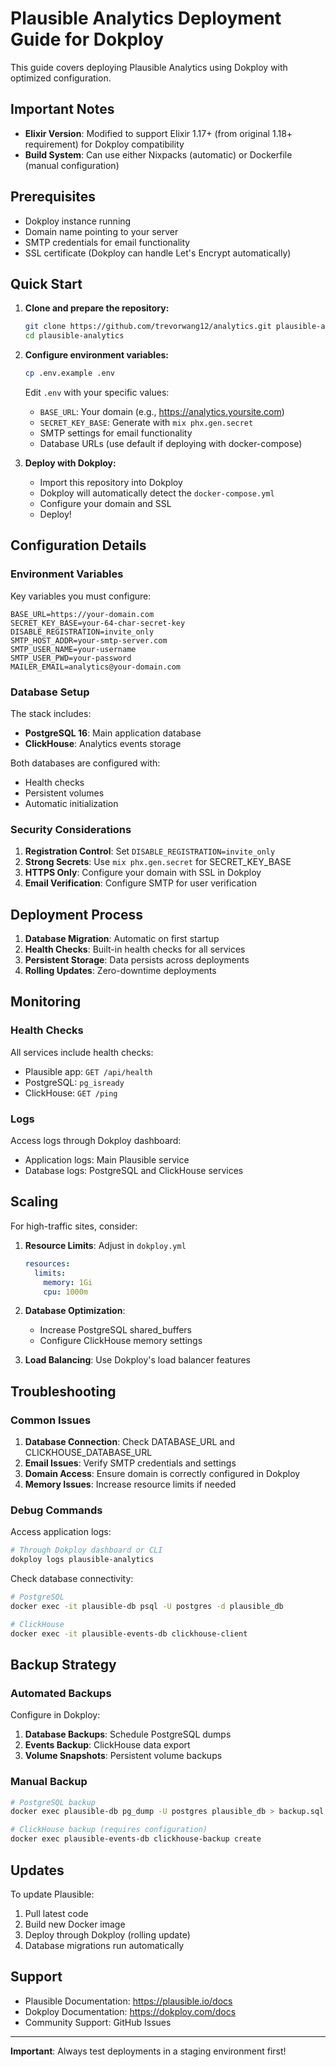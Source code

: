 # Plausible Analytics Deployment Guide for Dokploy

This guide covers deploying Plausible Analytics using Dokploy with optimized configuration.

## Important Notes

- **Elixir Version**: Modified to support Elixir 1.17+ (from original 1.18+ requirement) for Dokploy compatibility
- **Build System**: Can use either Nixpacks (automatic) or Dockerfile (manual configuration)

## Prerequisites

- Dokploy instance running
- Domain name pointing to your server
- SMTP credentials for email functionality
- SSL certificate (Dokploy can handle Let's Encrypt automatically)

## Quick Start

1. **Clone and prepare the repository:**
   ```bash
   git clone https://github.com/trevorwang12/analytics.git plausible-analytics
   cd plausible-analytics
   ```

2. **Configure environment variables:**
   ```bash
   cp .env.example .env
   ```
   Edit `.env` with your specific values:
   - `BASE_URL`: Your domain (e.g., https://analytics.yoursite.com)
   - `SECRET_KEY_BASE`: Generate with `mix phx.gen.secret`
   - SMTP settings for email functionality
   - Database URLs (use default if deploying with docker-compose)

3. **Deploy with Dokploy:**
   - Import this repository into Dokploy
   - Dokploy will automatically detect the `docker-compose.yml`
   - Configure your domain and SSL
   - Deploy!

## Configuration Details

### Environment Variables

Key variables you must configure:

```env
BASE_URL=https://your-domain.com
SECRET_KEY_BASE=your-64-char-secret-key
DISABLE_REGISTRATION=invite_only
SMTP_HOST_ADDR=your-smtp-server.com
SMTP_USER_NAME=your-username
SMTP_USER_PWD=your-password
MAILER_EMAIL=analytics@your-domain.com
```

### Database Setup

The stack includes:
- **PostgreSQL 16**: Main application database
- **ClickHouse**: Analytics events storage

Both databases are configured with:
- Health checks
- Persistent volumes
- Automatic initialization

### Security Considerations

1. **Registration Control**: Set `DISABLE_REGISTRATION=invite_only`
2. **Strong Secrets**: Use `mix phx.gen.secret` for SECRET_KEY_BASE
3. **HTTPS Only**: Configure your domain with SSL in Dokploy
4. **Email Verification**: Configure SMTP for user verification

## Deployment Process

1. **Database Migration**: Automatic on first startup
2. **Health Checks**: Built-in health checks for all services
3. **Persistent Storage**: Data persists across deployments
4. **Rolling Updates**: Zero-downtime deployments

## Monitoring

### Health Checks

All services include health checks:
- Plausible app: `GET /api/health`
- PostgreSQL: `pg_isready`
- ClickHouse: `GET /ping`

### Logs

Access logs through Dokploy dashboard:
- Application logs: Main Plausible service
- Database logs: PostgreSQL and ClickHouse services

## Scaling

For high-traffic sites, consider:

1. **Resource Limits**: Adjust in `dokploy.yml`
   ```yaml
   resources:
     limits:
       memory: 1Gi
       cpu: 1000m
   ```

2. **Database Optimization**: 
   - Increase PostgreSQL shared_buffers
   - Configure ClickHouse memory settings

3. **Load Balancing**: Use Dokploy's load balancer features

## Troubleshooting

### Common Issues

1. **Database Connection**: Check DATABASE_URL and CLICKHOUSE_DATABASE_URL
2. **Email Issues**: Verify SMTP credentials and settings  
3. **Domain Access**: Ensure domain is correctly configured in Dokploy
4. **Memory Issues**: Increase resource limits if needed

### Debug Commands

Access application logs:
```bash
# Through Dokploy dashboard or CLI
dokploy logs plausible-analytics
```

Check database connectivity:
```bash
# PostgreSQL
docker exec -it plausible-db psql -U postgres -d plausible_db

# ClickHouse  
docker exec -it plausible-events-db clickhouse-client
```

## Backup Strategy

### Automated Backups

Configure in Dokploy:
1. **Database Backups**: Schedule PostgreSQL dumps
2. **Events Backup**: ClickHouse data export
3. **Volume Snapshots**: Persistent volume backups

### Manual Backup

```bash
# PostgreSQL backup
docker exec plausible-db pg_dump -U postgres plausible_db > backup.sql

# ClickHouse backup (requires configuration)
docker exec plausible-events-db clickhouse-backup create
```

## Updates

To update Plausible:

1. Pull latest code
2. Build new Docker image
3. Deploy through Dokploy (rolling update)
4. Database migrations run automatically

## Support

- Plausible Documentation: https://plausible.io/docs
- Dokploy Documentation: https://dokploy.com/docs
- Community Support: GitHub Issues

---

**Important**: Always test deployments in a staging environment first!